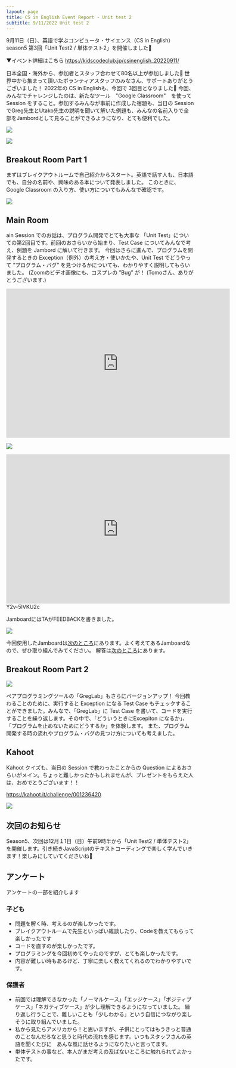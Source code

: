 ```yaml
---
layout: page
title: CS in English Event Report - Unit test 2
subtitle: 9/11/2022 Unit test 2
---
```


9月11日（日）、英語で学ぶコンピュータ・サイエンス（CS in English）season5 第3回「Unit Test2 / 単体テスト2」を開催しました🎉

▼イベント詳細はこちら
https://kidscodeclub.jp/csinenglish_20220911/

日本全国・海外から、参加者とスタッフ合わせて80名以上が参加しました🎉
世界中から集まって頂いたボランティアスタッフのみなさん、サポートありがとうございました！
2022年の CS in Englishも、今回で 3回目となりました🥳
今回、みんなでチャレンジしたのは、新たなツール　"Google Classroom"　を使ってSession をすること。参加するみんなが事前に作成した宿題も、当日の Session でGreg先生とUtako先生の説明を聞いて解いた例題も、みんなの名前入りで全部をJambordとして見ることができるようになり、とても便利でした。


![](/img/2022-09-11/map1.png)

![](/img/2022-09-11/map2.png)

## Breakout Room Part 1

まずはブレイクアウトルームで自己紹介からスタート。英語で話す人も、日本語でも、自分の名前や、興味のある本について発表しました。 
このときに、Google Classroom の入り方、使い方についてもみんなで確認です。


![](/img/2022-09-11/googleclassroom.jpg)

## Main Room

ain Session でのお話は、プログラム開発でとても大事な 「Unit Test」についての第2回目です。前回のおさらいから始まり、Test Case についてみんなで考え、例題を Jambord に解いて行きます。
今回はさらに進んで、プログラムを開発するときの Exception（例外）の考え方・使いかたや、Unit Test でどうやって ”プログラム・バグ” を見つけるかについても、わかりやすく説明してもらいました。
(Zoomのビデオ画像にも、コスプレの ”Bug” が！ (Tomoさん、ありがとうございます.)



<iframe width="600" height="400" src="https://www.youtube.com/embed/LSMUlj6GXB8" title="YouTube video player" frameborder="0" allow="accelerometer; autoplay; clipboard-write; encrypted-media; gyroscope; picture-in-picture" allowfullscreen></iframe>


![](/img/2022-09-11/jamboard.jpg)


<iframe width="600" height="400" src="https://www.youtube.com/embed/IpTabC1imTA" title="YouTube video player" frameborder="0" allow="accelerometer; autoplay; clipboard-write; encrypted-media; gyroscope; picture-in-picture" allowfullscreen></iframe>Y2v-5IVKU2c

JamboardにはTAがFEEDBACKを書きました。

![](/img/2022-09-11/miki.jpg)

今回使用したJamboardは[次のところ](https://jamboard.google.com/d/1FRC3PgyBssonUZc0EGGW0Dr0739kEvJ7FcMEhVYWmMk/viewer?f=0)にあります。よく考えてあるJamboardなので、ぜひ取り組んでみてください。 解答は[次のところ](https://jamboard.google.com/d/1QUCUm1oS2HQXm4VnxV1vvP_IEEnR9Q6U4hSG_XwMqqU/edit?usp=sharing)にあります。

## Breakout Room Part 2


![](/img/2022-09-11/greglab.jpg)

ペアプログラミングツールの「GregLab」もさらにバージョンアップ！
今回教わることのために、実行すると Exception になる Test Case もチェックすることができました。みんなで、「GregLab」に Test Case を書いて、コードを実行することを繰り返します。その中で、「どういうときにExcepiton になるか」、「プログラムを止めないためにどうするか」を体験します。
また、プログラム開発する時の流れやプログラム・バグの見つけ方についても考えました。

## Kahoot

Kahoot クイズも、当日の Session で教わったことからの Question によるおさらいがメイン。ちょっと難しかったかもしれませんが、プレゼントをもらえた人は、おめでとうございます！！

https://kahoot.it/challenge/001236420

![](/img/2022-09-11/kahoot.jpg)
 
## 次回のお知らせ

Season5、次回は12月１1日（日）午前9時半から「Unit Test2 / 単体テスト2」を開催します。引き続きJavaScriptのテキストコーディングで楽しく学んでいきます！楽しみにしていてくださいね🥰

## アンケート

アンケートの一部を紹介します

### 子ども

- 問題を解く時、考えるのが楽しかったです。
- ブレイクアウトルームで先生といっぱい雑談したり、Codeを教えてもらって楽しかったです
- コードを直すのが楽しかったです。
- プログラミングを今回初めてやったのですが、とても楽しかったです。
- 内容が難しい時もあるけど、丁寧に楽しく教えてくれるのでわかりやすいです。

### 保護者

- 前回では理解できなかった「ノーマルケース」「エッジケース」「ポジティブケース」「ネガティブケース」が少し理解できるようになっていました。
繰り返し行うことで、難しいことも「少しわかる」という自信につながり楽しそうに取り組んでいました。
- 私から見たらアメリカから！と思いますが、子供にとってはもうきっと普通のことなんだろなと思うと時代の流れを感じます。いつもスタッフさんの英語を聞くたびに　あんな風に話せるようになりたいと言ってます。
- 単体テストの事など、本人がまだ考えの及ばないところに触れられてよかったです。




